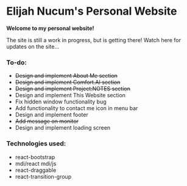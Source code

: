 # Elijah Nucum's Personal Website

**Welcome to my personal website!**

The site is still a work in progress, but is getting there! 
Watch here for updates on the site...

### To-do:

- ~~Design and implement About Me section~~
- ~~Design and implement Comfort.AI section~~
- ~~Design and implement Project:NOTES section~~
- Design and implement This Website section
- Fix hidden window functionality bug
- Add functionality to contact me icon in menu bar
- Design and implement footer
- ~~Add message on monitor~~
- Design and implement loading screen

### Technologies used:

- react-bootstrap
- mdi/react mdi/js
- react-draggable
- react-transition-group